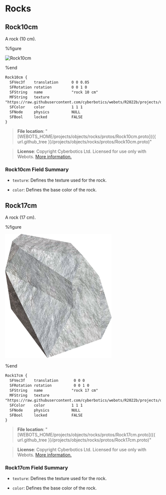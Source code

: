 # Rocks

## Rock10cm

A rock (10 cm).

%figure

![Rock10cm](images/objects/rocks/Rock10cm/model.thumbnail.png)

%end

```
Rock10cm {
  SFVec3f    translation      0 0 0.05
  SFRotation rotation         0 0 1 0
  SFString   name             "rock 10 cm"
  MFString   texture          "https://raw.githubusercontent.com/cyberbotics/webots/R2022b/projects/default/worlds/textures/rock.jpg"
  SFColor    color            1 1 1
  SFNode     physics          NULL
  SFBool     locked           FALSE
}
```

> **File location**: "[WEBOTS\_HOME/projects/objects/rocks/protos/Rock10cm.proto]({{ url.github_tree }}/projects/objects/rocks/protos/Rock10cm.proto)"

> **License**: Copyright Cyberbotics Ltd. Licensed for use only with Webots.
[More information.](https://cyberbotics.com/webots_assets_license)

### Rock10cm Field Summary

- `texture`: Defines the texture used for the rock.

- `color`: Defines the base color of the rock.

## Rock17cm

A rock (17 cm).

%figure

![Rock17cm](images/objects/rocks/Rock17cm/model.thumbnail.png)

%end

```
Rock17cm {
  SFVec3f    translation       0 0 0
  SFRotation rotation          0 0 1 0
  SFString   name             "rock 17 cm"
  MFString   texture          "https://raw.githubusercontent.com/cyberbotics/webots/R2022b/projects/default/worlds/textures/rock.jpg"
  SFColor    color            1 1 1
  SFNode     physics          NULL
  SFBool     locked           FALSE
}
```

> **File location**: "[WEBOTS\_HOME/projects/objects/rocks/protos/Rock17cm.proto]({{ url.github_tree }}/projects/objects/rocks/protos/Rock17cm.proto)"

> **License**: Copyright Cyberbotics Ltd. Licensed for use only with Webots.
[More information.](https://cyberbotics.com/webots_assets_license)

### Rock17cm Field Summary

- `texture`: Defines the texture used for the rock.

- `color`: Defines the base color of the rock.

